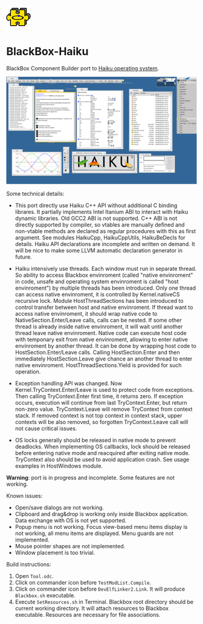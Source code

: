 ![](/Haiku/Rsrc/Blackbox.png?raw=true)
# BlackBox-Haiku

BlackBox Component Builder port to [Haiku operating system](https://www.haiku-os.org/).

![](/Haiku/Rsrc/Screenshot.png?raw=true)

Some technical details:

* This port directly use Haiku C++ API without additional C binding librares. It partially implements Intel Itanium ABI to interact with Haiku dynamic libraries. Old GCC2 ABI is not supported. C++ ABI is not directly supported by compiler, so vtables are manually defined and non-vtable methods are declared as regular procedures with this as first argument. See modules HaikuCpp, HaikuCppUtils, HaikuBeDecls for details. Haiku API declarations are incomplete and written on demand. It will be nice to make some LLVM automatic declaration generator in future.

* Haiku intensively use threads. Each window must run in separate thread. So ability to access Blackbox envinroment (called "native envinroment" in code, unsafe and operating system envinroment is called "host envinroment") by multiple threads has been introduced. Only one thread can access native envinroment, it is controlled by Kernel.nativeCS recursive lock. Module HostThreadSections has been introduced to control transfer between host and native envinroment. If thread want to access native envinroment, it should wrap native code to NativeSection.Enter/Leave calls, calls can be nested. If some other thread is already inside native envinroment, it will wait until another thread leave native envinroment. Native code can execute host code with temponary exit from native envinroment, allowing to enter native envinroment by another thread. It can be done by wrapping host code to HostSection.Enter/Leave calls. Calling HostSection.Enter and then immediately HostSection.Leave give chance an another thread to enter native envinroment. HostThreadSections.Yield is provided for such operation.

* Exception handling API was changed. Now Kernel.TryContext.Enter/Leave is used to protect code from exceptions. Then calling TryContext.Enter first time, it returns zero. If exception occurs, execution will continue from last TryContext.Enter, but return non-zero value. TryContext.Leave will remove TryContext from context stack. If removed context is not top context in context stack, upper contexts will be also removed, so forgotten TryContext.Leave call will not cause critical issues.

* OS locks generally should be released in native mode to prevent deadlocks. When implementing OS callbacks, lock should be released before entering native mode and reacquired after exiting native mode. TryContext also should be used to avoid application crash. See usage examples in HostWindows module.

__Warning__: port is in progress and incomplete. Some features are not working.

Known issues:
* Open/save dialogs are not working.
* Clipboard and drag&drop is working only inside Blackbox application. Data exchange with OS is not yet supported.
* Popup menu is not working. Focus view-based menu items display is not working, all menu items are displayed. Menu guards are not implemented.
* Mouse pointer shapes are not implemented.
* Window placement is too trivial.

Build instructions:

1. Open `Tool.odc`.
2. Click on commander icon before `TestModList.Compile`.
3. Click on commander icon before `DevElfLinker2.Link`. It will produce `Blackbox.sh` executable.
4. Execute `SetResources.sh` in Terminal. Blackbox root directory should be current working directory. It will attach resources to Blackbox executable. Resources are necessary for file associations.
